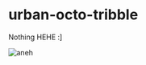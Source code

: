 # urban-octo-tribble
Nothing HEHE :]

![aneh](https://user-images.githubusercontent.com/22229331/206884658-b0d70638-1b51-4bff-a9c0-9219393b6561.gif)

